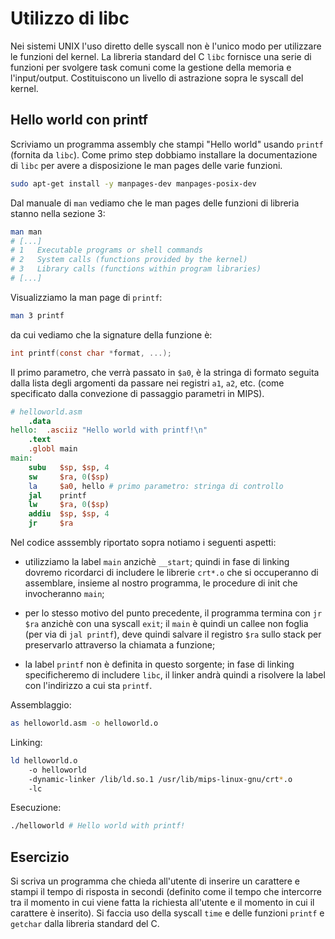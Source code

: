 # Utilizzo di libc

Nei sistemi UNIX l'uso diretto delle syscall non è l'unico modo per utilizzare le funzioni del kernel. La libreria standard del C `libc` fornisce una serie di funzioni per svolgere task comuni come la gestione della memoria e l'input/output. Costituiscono un livello di astrazione sopra le syscall del kernel.

## Hello world con printf

Scriviamo un programma assembly che stampi "Hello world" usando `printf` (fornita da `libc`). Come primo step dobbiamo installare la documentazione di `libc` per avere a disposizione le man pages delle varie funzioni.

```bash
sudo apt-get install -y manpages-dev manpages-posix-dev
```

Dal manuale di `man` vediamo che le man pages delle funzioni di libreria stanno nella sezione 3:

```bash
man man
# [...]
# 1   Executable programs or shell commands
# 2   System calls (functions provided by the kernel)
# 3   Library calls (functions within program libraries)
# [...]
```
Visualizziamo la man page di `printf`:
```bash
man 3 printf
```
da cui vediamo che la signature della funzione è:
```c
int printf(const char *format, ...);
```
Il primo parametro, che verrà passato in `$a0`, è la stringa di formato seguita dalla lista degli argomenti da passare nei registri `a1`, `a2`, etc. (come specificato dalla convezione di passaggio parametri in MIPS).

```mips
# helloworld.asm
	.data
hello:	.asciiz "Hello world with printf!\n"
	.text
	.globl main
main:
	subu   $sp, $sp, 4
	sw     $ra, 0($sp)
	la     $a0, hello # primo parametro: stringa di controllo
	jal    printf
	lw     $ra, 0($sp)
	addiu  $sp, $sp, 4
	jr     $ra
```

Nel codice asssembly riportato sopra notiamo i seguenti aspetti:

- utilizziamo la label `main` anzichè `__start`; quindi in fase di linking dovremo ricordarci di includere le librerie `crt*.o` che si occuperanno di assemblare, insieme al nostro programma, le procedure di init che invocheranno `main`;

- per lo stesso motivo del punto precedente, il programma termina con `jr $ra` anzichè con una syscall `exit`; il `main` è quindi un callee non foglia (per via di `jal printf`), deve quindi salvare il registro `$ra` sullo stack per preservarlo attraverso la chiamata a funzione;

- la label `printf` non è definita in questo sorgente; in fase di linking specificheremo di includere `libc`, il linker andrà quindi a risolvere la label con l'indirizzo a cui sta `printf`.

Assemblaggio:

```bash
as helloworld.asm -o helloworld.o
```
Linking:

```bash
ld helloworld.o 
	-o helloworld
	-dynamic-linker /lib/ld.so.1 /usr/lib/mips-linux-gnu/crt*.o
	-lc
```
Esecuzione:

```bash
./helloworld # Hello world with printf!
```

## Esercizio

Si scriva un programma che chieda all'utente di inserire un carattere e stampi il tempo di risposta in secondi (definito come il tempo che intercorre tra il momento in cui viene fatta la richiesta all'utente e il momento in cui il carattere è inserito). Si faccia uso della syscall `time` e delle funzioni `printf` e `getchar` dalla libreria standard del C.
